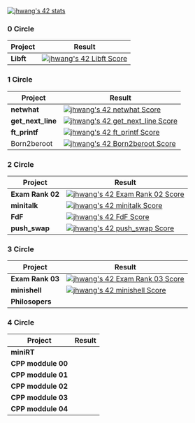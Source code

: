[![jhwang's 42 stats](https://badge42.vercel.app/api/v2/cl9xv8g0400490fliuujexogw/stats?cursusId=21&coalitionId=86)](https://github.com/JaeSeoKim/badge42) 


### 0 Circle
| Project | Result |
| - | - |
| **Libft** | [![jhwang's 42 Libft Score](https://badge42.vercel.app/api/v2/cl9xv8g0400490fliuujexogw/project/2060610)](https://github.com/JaeSeoKim/badge42) |

### 1 Circle
| Project | Result |
| - | - |
| **netwhat**       | [![jhwang's 42 netwhat Score](https://badge42.vercel.app/api/v2/cl9xv8g0400490fliuujexogw/project/2062925)](https://github.com/JaeSeoKim/badge42) |
| **get_next_line** | [![jhwang's 42 get_next_line Score](https://badge42.vercel.app/api/v2/cl9xv8g0400490fliuujexogw/project/2861217)](https://github.com/JaeSeoKim/badge42) |
| **ft_printf**     | [![jhwang's 42 ft_printf Score](https://badge42.vercel.app/api/v2/cl9xv8g0400490fliuujexogw/project/2884525)](https://github.com/JaeSeoKim/badge42) |
| Born2beroot       | [![jhwang's 42 Born2beroot Score](https://badge42.vercel.app/api/v2/cl9xv8g0400490fliuujexogw/project/2899402)](https://github.com/JaeSeoKim/badge42) |

### 2 Circle
| Project | Result |
| - | - |
| **Exam Rank 02** | [![jhwang's 42 Exam Rank 02 Score](https://badge42.vercel.app/api/v2/cl9xv8g0400490fliuujexogw/project/2911664)](https://github.com/JaeSeoKim/badge42) |
| **minitalk**     | [![jhwang's 42 minitalk Score](https://badge42.vercel.app/api/v2/cl9xv8g0400490fliuujexogw/project/2919163)](https://github.com/JaeSeoKim/badge42) |
| **FdF**          | [![jhwang's 42 FdF Score](https://badge42.vercel.app/api/v2/cl9xv8g0400490fliuujexogw/project/2949963)](https://github.com/JaeSeoKim/badge42) |
| **push_swap**    | [![jhwang's 42 push_swap Score](https://badge42.vercel.app/api/v2/cl9xv8g0400490fliuujexogw/project/2982153)](https://github.com/JaeSeoKim/badge42) |

### 3 Circle
| Project | Result |
| - | - |
| **Exam Rank 03** | [![jhwang's 42 Exam Rank 03 Score](https://badge42.vercel.app/api/v2/cl9xv8g0400490fliuujexogw/project/3044502)](https://github.com/JaeSeoKim/badge42) |
| **minishell**    | [![jhwang's 42 minishell Score](https://badge42.vercel.app/api/v2/cl9xv8g0400490fliuujexogw/project/3063950)](https://github.com/JaeSeoKim/badge42) |
| **Philosopers**  |  |

### 4 Circle
| Project | Result |
| - | - |
| **miniRT** |  |
| **CPP moddule 00** |  |
| **CPP moddule 01** |  |
| **CPP moddule 02** |  |
| **CPP moddule 03** |  |
| **CPP moddule 04** |  |
